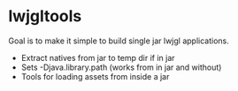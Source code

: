 lwjgltools
============

Goal is to make it simple to build single jar lwjgl applications.

- Extract natives from jar to temp dir if in jar
- Sets -Djava.library.path (works from in jar and without)
- Tools for loading assets from inside a jar
